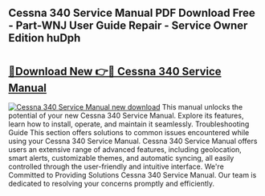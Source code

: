 ## Cessna 340 Service Manual PDF Download Free - Part-WNJ User Guide Repair - Service Owner Edition huDph

# <h2><a href="http://bc36006.oget.top/?id=Cessna+340+Service+Manual">🔗Download New 👉🔴 Cessna 340 Service Manual</a></h2>

[![Cessna 340 Service Manual new download](https://i.imgur.com/5g1atiW.png)](http://bc36006.oget.top/?id=Cessna+340+Service+Manual)
This manual unlocks the potential of your new Cessna 340 Service Manual. Explore its features, learn how to install, operate, and maintain it seamlessly. Troubleshooting Guide This section offers solutions to common issues encountered while using your Cessna 340 Service Manual. Cessna 340 Service Manual offers users an extensive range of advanced features, including geolocation, smart alerts, customizable themes, and automatic syncing, all easily controlled through the user-friendly and intuitive interface. We're Committed to Providing Solutions Cessna 340 Service Manual. Our team is dedicated to resolving your concerns promptly and efficiently.
